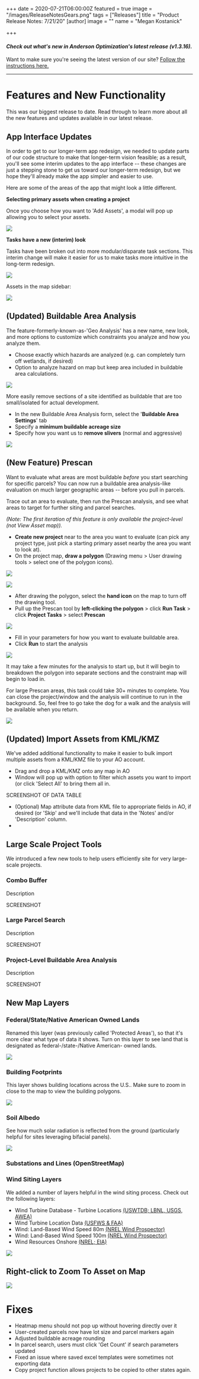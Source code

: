 +++
date = 2020-07-21T06:00:00Z
featured = true
image = "/images/ReleaseNotesGears.png"
tags = ["Releases"]
title = "Product Release Notes: 7/21/20"
[author]
image = ""
name = "Megan Kostanick"

+++
#### _Check out what's new in Anderson Optimization's latest release (v1.3.16)._

Want to make sure you're seeing the latest version of our site? [Follow the instructions here.](https://docs.andersonopt.com/Prospect/VersionReleaseNotes/latestversion/ "Get Latest Version")

***

# **Features and New Functionality**

This was our biggest release to date. Read through to learn more about all the new features and updates available in our latest release.

## App Interface Updates

In order to get to our longer-term app redesign, we needed to update parts of our code structure to make that longer-term vision feasible; as a result, you'll see some interim updates to the app interface -- these changes are just a stepping stone to get us toward our longer-term redesign, but we hope they'll already make the app simpler and easier to use.

Here are some of the areas of the app that might look a little different.

**Selecting primary assets when creating a project**

Once you choose how you want to 'Add Assets', a modal will pop up allowing you to select your assets.

![](/images/add_assets_updated.png)

**Tasks have a new (interim) look**

Tasks have been broken out into more modular/disparate task sections. This interim change will make it easier for us to make tasks more intuitive in the long-term redesign.

![](/images/parcel_search.png)

Assets in the map sidebar:

![](/images/asset_tasks_map_sidebar.png)

## (Updated) Buildable Area Analysis

The feature-formerly-known-as-'Geo Analysis' has a new name, new look, and more options to customize which constraints you analyze and how you analyze them.

* Choose exactly which hazards are analyzed (e.g. can completely turn off wetlands, if desired)
* Option to analyze hazard on map but keep area included in buildable area calculations.

![](/images/buildablearea_form.png)

More easily remove sections of a site identified as buildable that are too small/isolated for actual development.

* In the new Buildable Area Analysis form, select the '**Buildable Area Settings**' tab
* Specify a **minimum buildable acreage size**
* Specify how you want us to **remove slivers** (normal and aggressive)

![](/images/buildable_area_settings.png)

## (New Feature) Prescan

Want to evaluate what areas are most buildable _before_ you start searching for specific parcels? You can now run a buildable area analysis-like evaluation on much larger geographic areas -- before you pull in parcels.

Trace out an area to evaluate, then run the Prescan analysis, and see what areas to target for further siting and parcel searches.

_(Note: The first iteration of this feature is only available the project-level (not View Asset map))._

* **Create new project** near to the area you want to evaluate (can pick any project type, just pick a starting primary asset nearby the area you want to look at).
* On the project map, **draw a polygon** (Drawing menu > User drawing tools > select one of the polygon icons).

![](/images/draw_polygon.png)

![](/images/polygon_drawn_on_map.png)

* After drawing the polygon, select the **hand icon** on the map to turn off the drawing tool.
* Pull up the Prescan tool by **left-clicking the polygon** > click **Run Task** > click **Project Tasks** > select **Prescan**

![](/images/prescan_task.png)

* Fill in your parameters for how you want to evaluate buildable area.
* Click **Run** to start the analysis

![](/images/prescan_form.png)

It may take a few minutes for the analysis to start up, but it will begin to breakdown the polygon into separate sections and the constraint map will begin to load in.

For large Prescan areas, this task could take 30+ minutes to complete. You can close the project/window and the analysis will continue to run in the background. So, feel free to go take the dog for a walk and the analysis will be available when you return.

![](/images/prescan_constraint-map.png)

## (Updated) Import Assets from KML/KMZ

We've added additional functionality to make it easier to bulk import multiple assets from a KML/KMZ file to your AO account.

* Drag and drop a KML/KMZ onto any map in AO
* Window will pop up with option to filter which assets you want to import (or click 'Select All' to bring them all in.

SCREENSHOT OF DATA TABLE

* (Optional) Map attribute data from KML file to appropriate fields in AO, if desired (or 'Skip' and we'll include that data in the 'Notes' and/or 'Description' column.
* 

## Large Scale Project Tools

We introduced a few new tools to help users efficiently site for very large-scale projects.

### Combo Buffer

Description

SCREENSHOT

### Large Parcel Search

Description

SCREENSHOT

### Project-Level Buildable Area Analysis

Description

SCREENSHOT

## **New Map Layers**

### Federal/State/Native American Owned Lands

Renamed this layer (was previously called 'Protected Areas'), so that it's more clear what type of data it shows. Turn on this layer to see land that is designated as federal-/state-/Native American- owned lands.

![](/images/fed_state_lands.png)

### Building Footprints

This layer shows building locations across the U.S.. Make sure to zoom in close to the map to view the building polygons.

![](/images/building_footprints.png)

### Soil Albedo

See how much solar radiation is reflected from the ground (particularly helpful for sites leveraging bifacial panels).

![](/images/soilalbedo.png)

### Substations and Lines (OpenStreetMap)

### Wind Siting Layers

We added a number of layers helpful in the wind siting process. Check out the following layers:

* Wind Turbine Database - Turbine Locations [(USWTDB; LBNL, USGS, AWEA)](https://eerscmap.usgs.gov/arcgis/rest/services/uswtdb/uswtdbDyn/MapServer)
* Wind Turbine Location Data [(USFWS & FAA)](https://www.fws.gov/southwest/es/Energy_Wind_FAA.html)
* Wind: Land-Based Wind Speed 80m [(NREL Wind Prospector)](https://maps.nrel.gov/wind-prospector/?aL=xJldDB%255Bv%255D%3Dt%26xJldDB%255Bd%255D%3D1&bL=groad&cE=0&lR=0&mC=41.612763227321004%2C-106.16369962692261&zL=16)
* Wind: Land-Based Wind Speed 100m [(NREL Wind Prospector)](https://maps.nrel.gov/wind-prospector/?aL=xJldDB%255Bv%255D%3Dt%26xJldDB%255Bd%255D%3D1&bL=groad&cE=0&lR=0&mC=41.612763227321004%2C-106.16369962692261&zL=16)
* Wind Resources Onshore [(NREL; EIA)](https://www.eia.gov/maps/layer_info-m.php)

![](/images/windspeed.png)

## Right-click to Zoom To Asset on Map

![](/images/zoom_to.png)

# **Fixes**

* Heatmap menu should not pop up without hovering directly over it
* User-created parcels now have lot size and parcel markers again
* Adjusted buildable acreage rounding
* In parcel search, users must click 'Get Count' if search parameters updated
* Fixed an issue where saved excel templates were sometimes not exporting data
* Copy project function allows projects to be copied to other states again.